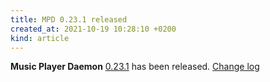 ```yaml
---
title: MPD 0.23.1 released
created_at: 2021-10-19 10:28:10 +0200
kind: article
---
```


**Music Player Daemon** [0.23.1](http://www.musicpd.org/download/mpd/0.23/mpd-0.23.1.tar.xz) has been released.
[Change log](https://raw.githubusercontent.com/MusicPlayerDaemon/MPD/v0.23.1/NEWS)
